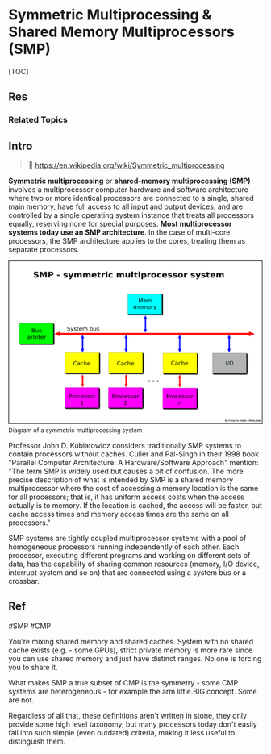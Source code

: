 # Symmetric Multiprocessing & Shared Memory Multiprocessors (SMP)

[TOC]



## Res
### Related Topics



## Intro
> 🔗 https://en.wikipedia.org/wiki/Symmetric_multiprocessing

**Symmetric multiprocessing** or **shared-memory multiprocessing (SMP)** involves a multiprocessor computer hardware and software architecture where two or more identical processors are connected to a single, shared main memory, have full access to all input and output devices, and are controlled by a single operating system instance that treats all processors equally, reserving none for special purposes. **Most multiprocessor systems today use an SMP architecture**. In the case of multi-core processors, the SMP architecture applies to the cores, treating them as separate processors.

![SMP_Symmetric_Multiprocessor_System](../../../../../../../../../Assets/Pics/SMP_Symmetric_Multiprocessor_System.png)
<small>Diagram of a symmetric multiprocessing system</small>

Professor John D. Kubiatowicz considers traditionally SMP systems to contain processors without caches. Culler and Pal-Singh in their 1998 book "Parallel Computer Architecture: A Hardware/Software Approach" mention: "The term SMP is widely used but causes a bit of confusion. The more precise description of what is intended by SMP is a shared memory multiprocessor where the cost of accessing a memory location is the same for all processors; that is, it has uniform access costs when the access actually is to memory. If the location is cached, the access will be faster, but cache access times and memory access times are the same on all processors."

SMP systems are tightly coupled multiprocessor systems with a pool of homogeneous processors running independently of each other. Each processor, executing different programs and working on different sets of data, has the capability of sharing common resources (memory, I/O device, interrupt system and so on) that are connected using a system bus or a crossbar.




## Ref
[Difference between Chip Multiprocessing and Symmetric Multiprocessing? | Stackoverflow]: https://stackoverflow.com/a/32048969/16542494

#SMP #CMP

You're mixing shared memory and shared caches. System with no shared cache exists (e.g. - some GPUs), strict private memory is more rare since you can use shared memory and just have distinct ranges. No one is forcing you to share it. 

What makes SMP a true subset of CMP is the symmetry - some CMP systems are heterogeneous - for example the arm little.BIG concept. Some are not.

Regardless of all that, these definitions aren't written in stone, they only provide some high level taxonomy, but many processors today don't easily fall into such simple (even outdated) criteria, making it less useful to distinguish them.
